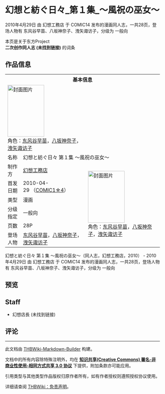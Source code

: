 # 幻想と紡ぐ日々_第１集_～風祝の巫女～

<!-- source html: G:\repos\THBWiki-Markdown-Builder\THBWikiMarkdown\Temp\main\5\59\ns0%3A%E5%B9%BB%E6%83%B3%E3%81%A8%E7%B4%A1%E3%81%90%E6%97%A5%E3%80%85_%E7%AC%AC%EF%BC%91%E9%9B%86_%EF%BD%9E%E9%A2%A8%E7%A5%9D%E3%81%AE%E5%B7%AB%E5%A5%B3%EF%BD%9E.html -->

2010年4月29日 由 幻想工務店 于 COMIC14 发布的漫画同人志，一共28页，登场人物有 东风谷早苗、八坂神奈子、洩矢诹访子，分级为 一般向

本页是关于东方Project  
 **二次创作同人志 (未找到链接)** 的词条

## 作品信息

<table><tbody><tr><th colspan="3">基本信息</th></tr><tr><td class="cover-artwork-mobile" colspan="2"><a href="./文件-幻想と紡ぐ日々_第１集_～風祝の巫女～封面.jpg.md" class="image" title="封面图片"><img alt="封面图片" src="https://upload.thwiki.cc/thumb/f/f7/%E5%B9%BB%E6%83%B3%E3%81%A8%E7%B4%A1%E3%81%90%E6%97%A5%E3%80%85_%E7%AC%AC%EF%BC%91%E9%9B%86_%EF%BD%9E%E9%A2%A8%E7%A5%9D%E3%81%AE%E5%B7%AB%E5%A5%B3%EF%BD%9E%E5%B0%81%E9%9D%A2.jpg/119px-%E5%B9%BB%E6%83%B3%E3%81%A8%E7%B4%A1%E3%81%90%E6%97%A5%E3%80%85_%E7%AC%AC%EF%BC%91%E9%9B%86_%EF%BD%9E%E9%A2%A8%E7%A5%9D%E3%81%AE%E5%B7%AB%E5%A5%B3%EF%BD%9E%E5%B0%81%E9%9D%A2.jpg" decoding="async" loading="lazy" width="119" height="168" srcset="https://upload.thwiki.cc/thumb/f/f7/%E5%B9%BB%E6%83%B3%E3%81%A8%E7%B4%A1%E3%81%90%E6%97%A5%E3%80%85_%E7%AC%AC%EF%BC%91%E9%9B%86_%EF%BD%9E%E9%A2%A8%E7%A5%9D%E3%81%AE%E5%B7%AB%E5%A5%B3%EF%BD%9E%E5%B0%81%E9%9D%A2.jpg/179px-%E5%B9%BB%E6%83%B3%E3%81%A8%E7%B4%A1%E3%81%90%E6%97%A5%E3%80%85_%E7%AC%AC%EF%BC%91%E9%9B%86_%EF%BD%9E%E9%A2%A8%E7%A5%9D%E3%81%AE%E5%B7%AB%E5%A5%B3%EF%BD%9E%E5%B0%81%E9%9D%A2.jpg 1.5x, https://upload.thwiki.cc/thumb/f/f7/%E5%B9%BB%E6%83%B3%E3%81%A8%E7%B4%A1%E3%81%90%E6%97%A5%E3%80%85_%E7%AC%AC%EF%BC%91%E9%9B%86_%EF%BD%9E%E9%A2%A8%E7%A5%9D%E3%81%AE%E5%B7%AB%E5%A5%B3%EF%BD%9E%E5%B0%81%E9%9D%A2.jpg/238px-%E5%B9%BB%E6%83%B3%E3%81%A8%E7%B4%A1%E3%81%90%E6%97%A5%E3%80%85_%E7%AC%AC%EF%BC%91%E9%9B%86_%EF%BD%9E%E9%A2%A8%E7%A5%9D%E3%81%AE%E5%B7%AB%E5%A5%B3%EF%BD%9E%E5%B0%81%E9%9D%A2.jpg 2x" data-file-width="1136" data-file-height="1600"></a><div class="cover-char">角色：<a href="./东风谷早苗.md" title="东风谷早苗">东风谷早苗</a>，<a href="./八坂神奈子.md" title="八坂神奈子">八坂神奈子</a>，<a href="./洩矢诹访子.md" title="洩矢诹访子">洩矢诹访子</a></div></td>
</tr><tr><td class="label">名称</td><td colspan="2"> 幻想と紡ぐ日々 第１集 ～風祝の巫女～ </td></tr><tr><td class="label">制作方</td><td><a href="./幻想工務店.md" title="幻想工務店">幻想工務店</a></td><td class="cover-artwork" rowspan="6" style="min-width:168px;"><a href="./文件-幻想と紡ぐ日々_第１集_～風祝の巫女～封面.jpg.md" class="image" title="封面图片"><img alt="封面图片" src="https://upload.thwiki.cc/thumb/f/f7/%E5%B9%BB%E6%83%B3%E3%81%A8%E7%B4%A1%E3%81%90%E6%97%A5%E3%80%85_%E7%AC%AC%EF%BC%91%E9%9B%86_%EF%BD%9E%E9%A2%A8%E7%A5%9D%E3%81%AE%E5%B7%AB%E5%A5%B3%EF%BD%9E%E5%B0%81%E9%9D%A2.jpg/119px-%E5%B9%BB%E6%83%B3%E3%81%A8%E7%B4%A1%E3%81%90%E6%97%A5%E3%80%85_%E7%AC%AC%EF%BC%91%E9%9B%86_%EF%BD%9E%E9%A2%A8%E7%A5%9D%E3%81%AE%E5%B7%AB%E5%A5%B3%EF%BD%9E%E5%B0%81%E9%9D%A2.jpg" decoding="async" loading="lazy" width="119" height="168" srcset="https://upload.thwiki.cc/thumb/f/f7/%E5%B9%BB%E6%83%B3%E3%81%A8%E7%B4%A1%E3%81%90%E6%97%A5%E3%80%85_%E7%AC%AC%EF%BC%91%E9%9B%86_%EF%BD%9E%E9%A2%A8%E7%A5%9D%E3%81%AE%E5%B7%AB%E5%A5%B3%EF%BD%9E%E5%B0%81%E9%9D%A2.jpg/179px-%E5%B9%BB%E6%83%B3%E3%81%A8%E7%B4%A1%E3%81%90%E6%97%A5%E3%80%85_%E7%AC%AC%EF%BC%91%E9%9B%86_%EF%BD%9E%E9%A2%A8%E7%A5%9D%E3%81%AE%E5%B7%AB%E5%A5%B3%EF%BD%9E%E5%B0%81%E9%9D%A2.jpg 1.5x, https://upload.thwiki.cc/thumb/f/f7/%E5%B9%BB%E6%83%B3%E3%81%A8%E7%B4%A1%E3%81%90%E6%97%A5%E3%80%85_%E7%AC%AC%EF%BC%91%E9%9B%86_%EF%BD%9E%E9%A2%A8%E7%A5%9D%E3%81%AE%E5%B7%AB%E5%A5%B3%EF%BD%9E%E5%B0%81%E9%9D%A2.jpg/238px-%E5%B9%BB%E6%83%B3%E3%81%A8%E7%B4%A1%E3%81%90%E6%97%A5%E3%80%85_%E7%AC%AC%EF%BC%91%E9%9B%86_%EF%BD%9E%E9%A2%A8%E7%A5%9D%E3%81%AE%E5%B7%AB%E5%A5%B3%EF%BD%9E%E5%B0%81%E9%9D%A2.jpg 2x" data-file-width="1136" data-file-height="1600"></a><div class="cover-char">角色：<a href="./东风谷早苗.md" title="东风谷早苗">东风谷早苗</a>，<a href="./八坂神奈子.md" title="八坂神奈子">八坂神奈子</a>，<a href="./洩矢诹访子.md" title="洩矢诹访子">洩矢诹访子</a></div></td>
</tr><tr><td class="label">首发日期</td><td>2010-04-29&#160;（<a href="/展会作品列表?e=COMIC1%234">COMIC1☆4</a>）</td></tr><tr><td class="label">类型</td><td>漫画</td></tr><tr><td class="label">分级指定</td><td>一般向</td></tr><tr><td class="label">页数</td><td>28P</td></tr><tr><td class="label">登场人物</td><td><a href="./东风谷早苗.md" title="东风谷早苗">东风谷早苗</a>，<a href="./八坂神奈子.md" title="八坂神奈子">八坂神奈子</a>，<a href="./洩矢诹访子.md" title="洩矢诹访子">洩矢诹访子</a></td></tr></tbody></table>

幻想と紡ぐ日々 第１集 ～風祝の巫女～（同人志，幻想工務店，2010） - 2010年4月29日 由 幻想工務店 于 COMIC14 发布的漫画同人志，一共28页，登场人物有 东风谷早苗、八坂神奈子、洩矢诹访子，分级为 一般向

## 预览

## Staff
- 幻想店長 (未找到链接)


## 评论




---

此文档由 [THBWiki-Markdown-Builder](https://github.com/Delsin-Yu/THBWiki-Markdown-Builder) 构建。

文档中的所有内容除特殊注明外，均在 [**知识共享(Creative Commons) 署名-非商业性使用-相同方式共享 3.0 协议**](https://creativecommons.org/licenses/by-sa/3.0/deed.zh-hans) 下提供，附加条款亦可能应用。

引用类型与其他类型作品版权归原作者所有，如有作者授权则遵照授权协议使用。

详细请查阅 [THBWiki：免责声明](https://thbwiki.cc/THBWiki:%E5%85%8D%E8%B4%A3%E5%A3%B0%E6%98%8E)。

